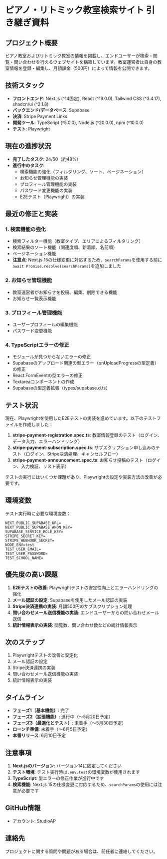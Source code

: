 # ピアノ・リトミック教室検索サイト 引き継ぎ資料

## プロジェクト概要

ピアノ教室およびリトミック教室の情報を掲載し、エンドユーザーが検索・閲覧・問い合わせを行えるウェブサイトを構築しています。教室運営者は自身の教室情報を登録・編集し、月額課金（500円）によって情報を公開できます。

## 技術スタック

- **フロントエンド**: Next.js (^14固定), React (^19.0.0), Tailwind CSS (^3.4.17), shadcn/ui (^2.1.8)
- **バックエンド/データベース**: Supabase
- **決済**: Stripe Payment Links
- **開発ツール**: TypeScript (^5.0.0), Node.js (^20.0.0), npm (^10.0.0)
- **テスト**: Playwright

## 現在の進捗状況

- **完了したタスク**: 24/50（約48%）
- **進行中のタスク**:
  - 検索機能の強化（フィルタリング、ソート、ページネーション）
  - お知らせ管理機能の実装
  - プロフィール管理機能の実装
  - パスワード変更機能の実装
  - E2Eテスト（Playwright）の実装

## 最近の修正と実装

### 1. 検索機能の強化
- 検索フィルター機能（教室タイプ、エリアによるフィルタリング）
- 検索結果のソート機能（関連度順、新着順、名前順）
- ページネーション機能
- **注意点**: Next.js 15の仕様変更に対応するため、`searchParams`を使用する前に`await Promise.resolve(searchParams)`を追加しました

### 2. お知らせ管理機能
- 教室運営者がお知らせを投稿、編集、削除できる機能
- お知らせ一覧表示機能

### 3. プロフィール管理機能
- ユーザープロフィールの編集機能
- パスワード変更機能

### 4. TypeScriptエラーの修正
- モジュールが見つからないエラーの修正
- Supabaseのアップロード関連の型エラー（onUploadProgressの型定義）の修正
- React.FormEventの型エラーの修正
- Textareaコンポーネントの作成
- Supabaseの型定義拡張（types/supabase.d.ts）

## テスト状況

現在、Playwrightを使用したE2Eテストの実装を進めています。以下のテストファイルを作成しました：

1. **stripe-payment-registration.spec.ts**: 教室情報登録のテスト（ログイン、データ入力、エラーハンドリング）
2. **stripe-payment-subscription.spec.ts**: サブスクリプション申し込みのテスト（ログイン、Stripe決済処理、キャンセルフロー）
3. **stripe-payment-announcement.spec.ts**: お知らせ投稿のテスト（ログイン、入力検証、リスト表示）

テストの実行にはいくつか課題があり、Playwrightの設定や実装方法の改善が必要です。

## 環境変数

テスト実行時に必要な環境変数：

```
NEXT_PUBLIC_SUPABASE_URL=
NEXT_PUBLIC_SUPABASE_ANON_KEY=
SUPABASE_SERVICE_ROLE_KEY=
STRIPE_SECRET_KEY=
STRIPE_WEBHOOK_SECRET=
NODE_ENV=test
TEST_USER_EMAIL=
TEST_USER_PASSWORD=
TEST_SCHOOL_NAME=
```

## 優先度の高い課題

1. **E2Eテストの改善**: Playwrightテストの安定性向上とエラーハンドリングの強化
2. **メール認証の設定**: Supabaseを使用したメール認証の実装
3. **Stripe決済連携の実装**: 月額500円のサブスクリプション処理
4. **問い合わせメール送信機能の実装**: エンドユーザーからの問い合わせメール送信
5. **統計情報表示の実装**: 閲覧数、問い合わせ数などの統計情報表示

## 次のステップ

1. Playwrightテストの改善と安定化
2. メール認証の設定
3. Stripe決済連携の実装
4. 問い合わせメール送信機能の実装
5. 統計情報表示の実装

## タイムライン

- **フェーズ1（基本機能）**: 完了
- **フェーズ2（拡張機能）**: 進行中（〜5月20日予定）
- **フェーズ3（最適化とテスト）**: 未着手（〜5月30日予定）
- **ローンチ準備**: 未着手（〜6月5日予定）
- **本番リリース**: 6月10日予定

## 注意事項

1. **Next.jsのバージョン**: バージョン14に固定してください
2. **テスト環境**: テスト実行時は`.env.test`の環境変数が使用されます
3. **TypeScript**: 型エラーの修正作業が進行中です
4. **検索機能**: Next.js 15の仕様変更に対応するため、`searchParams`の使用には注意が必要です

## GitHub情報

- アカウント: StudioAP

## 連絡先

プロジェクトに関する質問や問題がある場合は、前任者に連絡してください。
